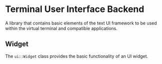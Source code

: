 # Terminal User Interface Backend

A library that contains basic elements of the text UI framework to be used within the virtual terminal and compatible applications. 

## Widget

The `ui::Widget` class provides the basic functionality of an UI widget. 